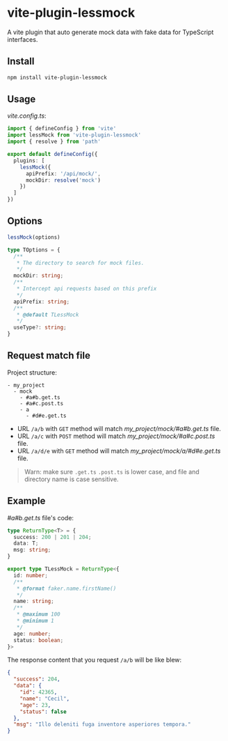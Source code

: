 # vite-plugin-lessmock

A vite plugin that auto generate mock data with fake data for TypeScript interfaces.

## Install

```bash
npm install vite-plugin-lessmock
```

## Usage

_vite.config.ts_:
```ts
import { defineConfig } from 'vite'
import lessMock from 'vite-plugin-lessmock'
import { resolve } from 'path'

export default defineConfig({
  plugins: [
    lessMock({
      apiPrefix: '/api/mock/',
      mockDir: resolve('mock') 
    })
  ]
})
```

## Options

```ts
lessMock(options)

type TOptions = {
  /**
   * The directory to search for mock files.
   */
  mockDir: string;
  /**
   * Intercept api requests based on this prefix
   */
  apiPrefix: string;
  /**
   * @default TLessMock
   */
  useType?: string;
}
```

## Request match file

Project structure:
```text
- my_project
  - mock
    - #a#b.get.ts
    - #a#c.post.ts
    - a
      - #d#e.get.ts
```

- URL `/a/b` with `GET` method will match _my_project/mock/#a#b.get.ts_ file.
- URL `/a/c` with `POST` method will match _my_project/mock/#a#c.post.ts_ file.
- URL `/a/d/e` with `GET` method will match _my_project/mock/a/#d#e.get.ts_ file.

> Warn: make sure `.get.ts` `.post.ts` is lower case, and file and directory name is case sensitive.

## Example

_#a#b.get.ts_ file's code:
```ts
type ReturnType<T> = {
  success: 200 | 201 | 204;
  data: T;
  msg: string;
}

export type TLessMock = ReturnType<{
  id: number;
  /**
   * @format faker.name.firstName()
   */
  name: string;
  /**
   * @maximum 100
   * @minimum 1
   */
  age: number;
  status: boolean;
}>
```

The response content that you request `/a/b` will be like blew:

```json
{
  "success": 204,
  "data": {
    "id": 42365,
    "name": "Cecil",
    "age": 23,
    "status": false
  },
  "msg": "Illo deleniti fuga inventore asperiores tempora."
}
```
